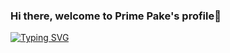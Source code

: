 ### Hi there, welcome to Prime Pake's profile👋

<!--
**primepake/primepake** is a ✨ _special_ ✨ repository because its `README.md` (this file) appears on your GitHub profile.

Here are some ideas to get you started:

- 🔭 I’m currently working on ...
- 🌱 I’m currently learning ...
- 👯 I’m looking to collaborate on ...
- 🤔 I’m looking for help with ...
- 💬 Ask me about ...
- 📫 How to reach me: ...
- 😄 Pronouns: ...
- ⚡ Fun fact: ...
-->
[![Typing SVG](https://readme-typing-svg.herokuapp.com?font=Rubik+Distressed&duration=2000&pause=1000&color=3C65FFC6&multiline=true&width=435&lines=Hello%2C+I'm+a+Machine+Learning+Engineer;I%E2%80%99m+currently+working+on+media+production;I%E2%80%99m+currently+learning+MLOps)](https://git.io/typing-svg)